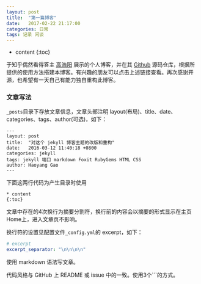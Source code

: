 ```yaml
---
layout: post
title:  "第一篇博客"
date:   2017-02-22 21:17:00
categories: 日常
tags: 记录 闲谈 
---
```


* content
{:toc}

于知乎偶然看得答主 [高浩阳](https://www.zhihu.com/people/gaohaoyang/answers) 展示的个人博客，并在其 [Github](https://github.com/Gaohaoyang/gaohaoyang.github.io/blob/master/README-zh-cn.md) 源码仓库，根据所提供的使用方法搭建本博客。有兴趣的朋友可以点击上述链接查看。再次感谢开源，也希望有一天自己有能力独自重构此博客。



### 文章写法

`_posts`目录下存放文章信息，文章头部注明 layout(布局)、title、date、categories、tags、author(可选)，如下：

```
---
layout: post
title:  "对这个 jekyll 博客主题的改版和重构"
date:   2016-03-12 11:40:18 +0800
categories: jekyll
tags: jekyll 端口 markdown Foxit RubyGems HTML CSS
author: Haoyang Gao
---
```

下面这两行代码为产生目录时使用
```
* content
{:toc}
```

文章中存在的4次换行为摘要分割符，换行前的内容会以摘要的形式显示在主页Home上，进入文章页不影响。

换行符的设置见配置文件`_config.yml`的 excerpt，如下：

```yml
# excerpt
excerpt_separator: "\n\n\n\n"
```

使用 markdown 语法写文章。

代码风格与 GitHub 上 README 或 issue 中的一致。使用3个\`\`\`的方式。